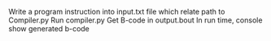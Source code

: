 Write a program instruction into input.txt file which relate path to Compiler.py
Run compiler.py
Get B-code in output.bout
In run time, console show generated b-code

